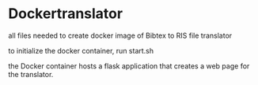 # Dockertranslator
all files needed to create docker image of Bibtex to RIS file translator

to initialize the docker container, run start.sh

the Docker container hosts a flask application that creates a web page for the translator.
